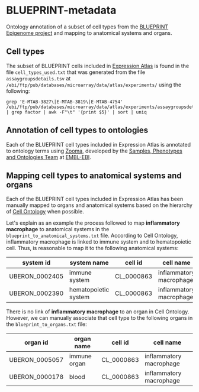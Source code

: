 # BLUEPRINT-metadata
Ontology annotation of a subset of cell types from the [BLUEPRINT Epigenome project][1] and mapping to anatomical systems and organs.

## Cell types
The subset of BLUEPRINT cells included in [Expression Atlas][2] is found in the file `cell_types_used.txt` that was generated from the file `assaygroupsdetails.tsv` at `/ebi/ftp/pub/databases/microarray/data/atlas/experiments/` using the following:
```
grep 'E-MTAB-3827\|E-MTAB-3819\|E-MTAB-4754' /ebi/ftp/pub/databases/microarray/data/atlas/experiments/assaygroupsdetails.tsv | grep factor | awk -F"\t" '{print $5}' | sort | uniq
```

## Annotation of cell types to ontologies
Each of the BLUEPRINT cell types included in Expression Atlas is annotated to ontology terms using [Zooma][3], developed by the [Samples, Phenotypes and Ontologies Team][4] at [EMBL-EBI][5].

## Mapping cell types to anatomical systems and organs
Each of the BLUEPRINT cell types included in Expression Atlas has been manually mapped to organs and anatomical systems based on the hierarchy of [Cell Ontology][6] when possible.

Let's explain as an example the process followed to map **inflammatory macrophage** to anatomical systems in the `blueprint_to_anatomical_systems.txt` file. According to Cell Ontology, inflammatory macrophage is linked to immune system and to hematopoietic cell. Thus, is reasonable to map it to the following anatomical systems: 

|system id|system name|cell id|cell name|
|-|-|-|-|
|UBERON_0002405|immune system|CL_0000863|inflammatory macrophage|
|UBERON_0002390|hematopoietic system|CL_0000863|inflammatory macrophage|

There is no link of **inflammatory macrophage** to an organ in Cell Ontology. However, we can manually associate that cell type to the following organs in the `blueprint_to_organs.txt` file:

|organ id|organ name|cell id|cell name|
|-|-|-|-|
|UBERON_0005057|immune organ|CL_0000863|inflammatory macrophage|
|UBERON_0000178|blood|CL_0000863|inflammatory macrophage|

[1]: http://www.blueprint-epigenome.eu
[2]: https://www.ebi.ac.uk/gxa/home
[3]: https://www.ebi.ac.uk/spot/zooma/
[4]: https://www.ebi.ac.uk/about/spot-team
[5]: https://www.ebi.ac.uk/
[6]: http://purl.obolibrary.org/obo/cl.owl
